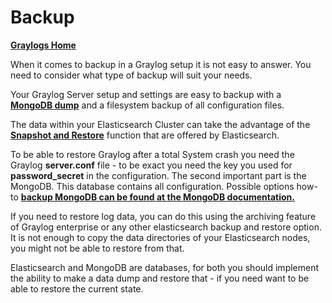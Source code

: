 <!-- This work is licensed under the Creative Commons Attribution-NonCommercial-ShareAlike 4.0 International License. To view a copy of this license, visit http://creativecommons.org/licenses/by-nc-sa/4.0/ or send a letter to Creative Commons, PO Box 1866, Mountain View, CA 94042, USA. -->

# Backup

[**Graylogs Home**](../README.md)

When it comes to backup in a Graylog setup it is not easy to answer. You need to consider what type of backup will suit your needs.

Your Graylog Server setup and settings are easy to backup with a __[MongoDB dump](https://docs.mongodb.com/manual/reference/program/mongodump/#bin.mongodump)__  and a filesystem backup of all configuration files.

The data within your Elasticsearch Cluster can take the advantage of the  __[Snapshot and Restore](https://www.elastic.co/guide/en/elasticsearch/reference/current/modules-snapshots.html)__ function that are offered by Elasticsearch.

To be able to restore Graylog after a total System crash you need the Graylog **server.conf** file - to be exact you need the key you used for **password_secret** in the configuration. The second important part is the MongoDB. This database contains all configuration. Possible options how-to __[backup MongoDB can be found at the MongoDB documentation.](https://docs.mongodb.com/manual/reference/program/mongodump/#bin.mongodump)__ 

If you need to restore log data, you can do this using the archiving feature of Graylog enterprise or any other elasticsearch backup and restore option. It is not enough to copy the data directories of your Elasticsearch nodes, you might not be able to restore from that.

Elasticsearch and MongoDB are databases, for both you should implement the ability to make a data dump and restore that - if you need want to be able to restore the current state.